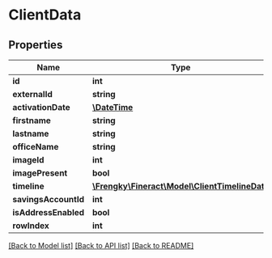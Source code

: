 # ClientData

## Properties
Name | Type | Description | Notes
------------ | ------------- | ------------- | -------------
**id** | **int** |  | [optional] 
**externalId** | **string** |  | [optional] 
**activationDate** | [**\DateTime**](\DateTime.md) |  | [optional] 
**firstname** | **string** |  | [optional] 
**lastname** | **string** |  | [optional] 
**officeName** | **string** |  | [optional] 
**imageId** | **int** |  | [optional] 
**imagePresent** | **bool** |  | [optional] 
**timeline** | [**\Frengky\Fineract\Model\ClientTimelineData**](ClientTimelineData.md) |  | [optional] 
**savingsAccountId** | **int** |  | [optional] 
**isAddressEnabled** | **bool** |  | [optional] 
**rowIndex** | **int** |  | [optional] 

[[Back to Model list]](../../README.md#documentation-for-models) [[Back to API list]](../../README.md#documentation-for-api-endpoints) [[Back to README]](../../README.md)

